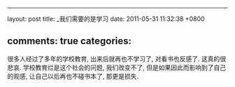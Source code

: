 
---
layout: post
title: _我们需要的是学习
date: 2011-05-31 11:32:38 +0800

comments: true
categories: 
---

很多人经过了多年的学校教育, 出来后就再也不学习了, 对看书也反感了.
这真的很悲哀. 学校教育烂是这个社会的问题, 我们改变不了,
但是如果因此而影响到了自己的观感, 让自己以后再也不碰书本了, 那更是损失.
